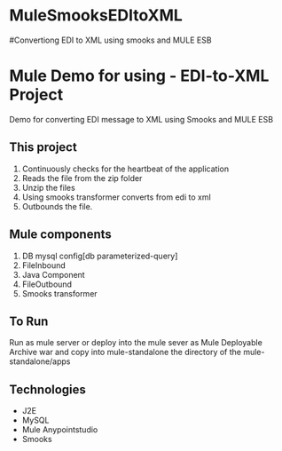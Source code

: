 # MuleSmooksEDItoXML
#Convertiong EDI to XML using smooks and MULE ESB

Mule Demo for using - EDI-to-XML Project
===================
Demo for converting EDI message to XML using Smooks and MULE ESB


This project 
------------
1.	Continuously checks for the heartbeat of the application 
2.	Reads the file from the zip folder
3.	Unzip the files
4.	Using smooks transformer converts from edi to xml
5.	Outbounds the file.


Mule components
---------
1.	DB mysql config[db parameterized-query]
2.	FileInbound
3.	Java Component
4.	FileOutbound
5.	Smooks transformer


To Run
-------
Run as mule server or deploy into the mule sever as Mule Deployable Archive war and copy into mule-standalone the directory of the mule-standalone/apps


Technologies
---------
- J2E
- MySQL
- Mule Anypointstudio
- Smooks
